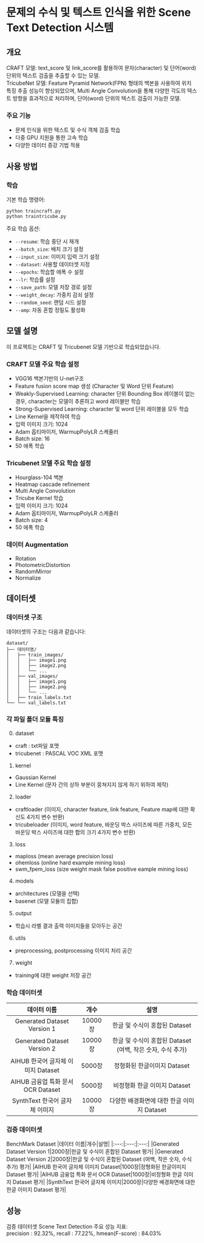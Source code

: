 # 문제의 수식 및 텍스트 인식을 위한 Scene Text Detection 시스템

## 개요
CRAFT 모델: text_score 및 link_score를 활용하여 문자(character) 및 단어(word) 단위의 텍스트 검출을 추출할 수 있는 모델.   
TricubeNet 모델: Feature Pyramid Network(FPN) 형태의 백본을 사용하여 위치 특징 추출 성능이 향상되었으며, Multi Angle Convolution을 통해 다양한 각도의 텍스트 방향을 효과적으로 처리하며, 단어(word) 단위의 텍스트 검출이 가능한 모델.


### 주요 기능
- 문제 인식을 위한 텍스트 및 수식 객체 검출 학습
- 다중 GPU 지원을 통한 고속 학습
- 다양한 데이터 증강 기법 적용

## 사용 방법

### 학습

기본 학습 명령어:
```shell
python traincraft.py
python traintricube.py
```

주요 학습 옵션:
- `--resume`: 학습 중단 시 재개
- `--batch_size`: 배치 크기 설정
- `--input_size`: 이미지 입력 크기 설정
- `--dataset`: 사용할 데이터셋 지정
- `--epochs`: 학습할 에폭 수 설정
- `--lr`: 학습률 설정
- `--save_path`: 모델 저장 경로 설정
- `--weight_decay`: 가중치 감쇠 설정
- `--random_seed`: 랜덤 시드 설정
- `--amp`: 자동 혼합 정밀도 활성화

## 모델 설명

이 프로젝트는 CRAFT 및 Tricubenet 모델 기반으로 학습되었습니다.
### CRAFT 모델 주요 학습 설정
- VGG16 백본기반의 U-net구조
- Feature fusion score map 생성 (Character 및 Word 단위 Feature)
- Weakly-Supervised Learning: character 단위 Bounding Box 레이블이 없는 경우, character는 모델이 추론하고 word 레이블만 학습
- Strong-Supervised Learning: character 및 word 단위 레이블을 모두 학습
- Line Kernel을 제작하여 학습
- 입력 이미지 크기: 1024
- Adam 옵티마이저, WarmupPolyLR 스케줄러
- Batch size: 16
- 50 에폭 학습

### Tricubenet 모델 주요 학습 설정
- Hourglass-104 백본
- Heatmap cascade refinement
- Multi Angle Convolution
- Tricube Kernel 학습
- 입력 이미지 크기: 1024
- Adam 옵티마이저, WarmupPolyLR 스케줄러
- Batch size: 4
- 50 에폭 학습

### 데이터 Augmentation
 - Rotation
 - PhotometricDistortion
 - RandomMirror
 - Normalize

## 데이터셋

### 데이터셋 구조
데이터셋의 구조는 다음과 같습니다:
```shell
dataset/
├── 데이터명/
│   ├── train_images/
│   │   ├── image1.png
│   │   ├── image2.png
│   │   └── ...
│   ├── val_images/
│   │   ├── image1.png
│   │   ├── image2.png
│   │   └── ...
│   ├── train_labels.txt
└── └── val_labels.txt
```

### 각 파일 폴더 모듈 특징
0. dataset
- craft : txt파일 포맷
- tricubenet : PASCAL VOC XML 포맷
1. kernel
- Gaussian Kernel
- Line Kernel (문자 간의 상하 부분이 뭉쳐지지 않게 하기 위하여 제작)
2. loader
- craftloader (이미지, character feature, link feature, Feature map에 대한 확신도 4가지 변수 반환)
- tricubeloader (이미지, word feature, 바운딩 박스 사이즈에 따른 가중치, 모든 바운딩 박스 사이즈에 대한 합의 크기 4가지 변수 반환)
3. loss
- maploss (mean average precision loss)
- ohemloss (online hard example mining loss)
- swm_fpem_loss (size weight mask false positive eample mining loss)
4. models
- architectures (모델을 선택)
- basenet (모델 모듈의 집합)
5. output
- 학습시 라벨 결과 출력 이미지들을 모아두는 공간
6. utils
- preprocessing, postprocessing 이미지 처리 공간
7. weight
- training에 대한 weight 저장 공간

### 학습 데이터셋
|데이터 이름|개수|설명|
|:---:|:---:|:---:|
|Generated Dataset Version 1|10000장|한글 및 수식이 혼합된 Dataset|
|Generated Dataset Version 2|10000장|한글 및 수식이 혼합된 Dataset (여백, 작은 숫자, 수식 추가)|
|AIHUB 한국어 글자체 이미지 Dataset|5000장|정형화된 한글이미지 Dataset|
|AIHUB 금융업 특화 문서 OCR Dataset|5000장|비정형화 한글 이미지 Dataset|
|SynthText 한국어 글자체 이미지|10000장|다양한 배경화면에 대한 한글 이미지 Dataset|


### 검증 데이터셋
BenchMark Dataset
|데이터 이름|개수|설명|
|:---:|:---:|:---:|
|Generated Dataset Version 1|2000장|한글 및 수식이 혼합된 Dataset 평가|
|Generated Dataset Version 2|2000장|한글 및 수식이 혼합된 Dataset (여백, 작은 숫자, 수식 추가) 평가|
|AIHUB 한국어 글자체 이미지 Dataset|1000장|정형화된 한글이미지 Dataset 평가|
|AIHUB 금융업 특화 문서 OCR Dataset|1000장|비정형화 한글 이미지 Dataset  평가|
|SynthText 한국어 글자체 이미지|2000장|다양한 배경화면에 대한 한글 이미지 Dataset 평가|


## 성능
검증 데이터셋 Scene Text Detection 주요 성능 지표:   
precision : 92.32%, recall : 77.22%, hmean(F-score) : 84.03%
